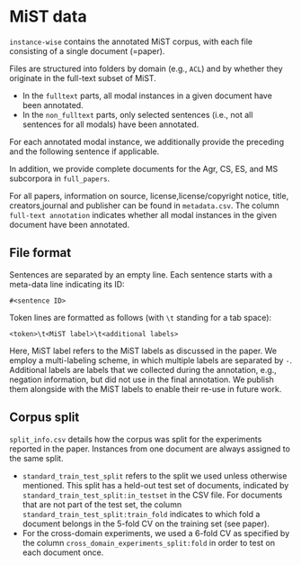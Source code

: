 # MiST data
``instance-wise`` contains the annotated MiST corpus, with each file consisting of a single document (=paper). 

Files are structured into folders by domain (e.g., ``ACL``) and by whether they originate in the full-text subset of MiST.
* In the ``fulltext`` parts, all modal instances in a given document have been annotated.
* In the ``non_fulltext`` parts, only selected sentences (i.e., not all sentences for all modals) have been annotated.

For each annotated modal instance, we additionally provide the preceding and the following sentence if applicable.

In addition, we provide complete documents for the Agr, CS, ES, and MS subcorpora in ``full_papers``.

For all papers, information on source, license,license/copyright notice, title, creators,journal and publisher can be found in ``metadata.csv``. The column ``full-text annotation`` indicates whether all modal instances in the given document have been annotated.

## File format
Sentences are separated by an empty line.
Each sentence starts with a meta-data line indicating its ID:

``#<sentence ID>``

Token lines are formatted as follows (with ``\t`` standing for a tab space):

``<token>\t<MiST label>\t<additional labels>``

Here, MiST label refers to the MiST labels as discussed in the paper.
We employ a multi-labeling scheme, in which multiple labels are separated by ``-``.
Additional labels are labels that we collected during the annotation, e.g., negation information, but did not use in the final annotation. We publish them alongside with the MiST labels to enable their re-use in future work.

## Corpus split
``split_info.csv`` details how the corpus was split for the experiments reported in the paper.
Instances from one document are always assigned to the same split.
* ``standard_train_test_split`` refers to the split we used unless otherwise mentioned. This split has a held-out test set of documents, indicated by ``standard_train_test_split:in_testset`` in the CSV file. For documents that are not part of the test set, the column ``standard_train_test_split:train_fold`` indicates to which fold a document belongs in the 5-fold CV on the training set (see paper).
* For the cross-domain experiments, we used a 6-fold CV as specified by the column ``cross_domain_experiments_split:fold`` in order to test on each document once.